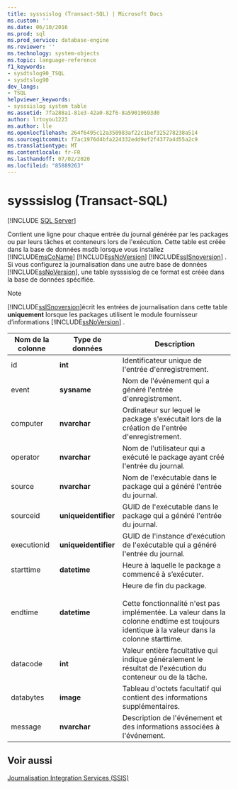 ```yaml
---
title: sysssislog (Transact-SQL) | Microsoft Docs
ms.custom: ''
ms.date: 06/10/2016
ms.prod: sql
ms.prod_service: database-engine
ms.reviewer: ''
ms.technology: system-objects
ms.topic: language-reference
f1_keywords:
- sysdtslog90_TSQL
- sysdtslog90
dev_langs:
- TSQL
helpviewer_keywords:
- sysssislog system table
ms.assetid: 7fa288a1-81e3-42a0-82f6-8a59019693d0
author: lrtoyou1223
ms.author: lle
ms.openlocfilehash: 264f6495c12a350983af22c1bef325278238a514
ms.sourcegitcommit: f7ac1976d4bfa224332edd9ef2f4377a4d55a2c9
ms.translationtype: MT
ms.contentlocale: fr-FR
ms.lasthandoff: 07/02/2020
ms.locfileid: "85889263"
---
```

# <a name="sysssislog-transact-sql"></a>sysssislog (Transact-SQL)
[!INCLUDE [SQL Server](../../includes/applies-to-version/sqlserver.md)]

  Contient une ligne pour chaque entrée du journal générée par les packages ou par leurs tâches et conteneurs lors de l'exécution. Cette table est créée dans la base de données msdb lorsque vous installez [!INCLUDE[msCoName](../../includes/msconame-md.md)] [!INCLUDE[ssNoVersion](../../includes/ssnoversion-md.md)] [!INCLUDE[ssISnoversion](../../includes/ssisnoversion-md.md)] . Si vous configurez la journalisation dans une autre base de données [!INCLUDE[ssNoVersion](../../includes/ssnoversion-md.md)], une table sysssislog de ce format est créée dans la base de données spécifiée.  
  
> [!NOTE]  
>  [!INCLUDE[ssISnoversion](../../includes/ssisnoversion-md.md)]écrit les entrées de journalisation dans cette table **uniquement** lorsque les packages utilisent le module fournisseur d’informations [!INCLUDE[ssNoVersion](../../includes/ssnoversion-md.md)] .  
  
  
|Nom de la colonne|Type de données|Description|  
|-----------------|---------------|-----------------|  
|id|**int**|Identificateur unique de l'entrée d'enregistrement.|  
|event|**sysname**|Nom de l'événement qui a généré l'entrée d'enregistrement.|  
|computer|**nvarchar**|Ordinateur sur lequel le package s'exécutait lors de la création de l'entrée d'enregistrement.|  
|operator|**nvarchar**|Nom de l'utilisateur qui a exécuté le package ayant créé l'entrée du journal.|  
|source|**nvarchar**|Nom de l'exécutable dans le package qui a généré l'entrée du journal.|  
|sourceid|**uniqueidentifier**|GUID de l'exécutable dans le package qui a généré l'entrée du journal.|  
|executionid|**uniqueidentifier**|GUID de l'instance d'exécution de l'exécutable qui a généré l'entrée du journal.|  
|starttime|**datetime**|Heure à laquelle le package a commencé à s’exécuter.|  
|endtime|**datetime**|Heure de fin du package.<br /><br /> Cette fonctionnalité n'est pas implémentée. La valeur dans la colonne endtime est toujours identique à la valeur dans la colonne starttime.|  
|datacode|**int**|Valeur entière facultative qui indique généralement le résultat de l'exécution du conteneur ou de la tâche.|  
|databytes|**image**|Tableau d'octets facultatif qui contient des informations supplémentaires.|  
|message|**nvarchar**|Description de l'événement et des informations associées à l'événement.|  
  
## <a name="see-also"></a>Voir aussi  
 [Journalisation Integration Services &#40;SSIS&#41;](../../integration-services/performance/integration-services-ssis-logging.md)   
  
  
